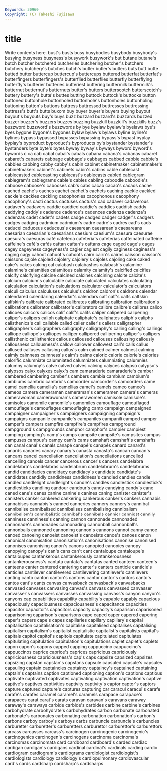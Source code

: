 ```yaml
---
Keywords: 30960 
Copyright: (C) Takeshi Fujisawa
---
```


# title

Write contents here.
 bust's busts
busy busybodies busybody busybody's busying busyness busyness's busywork busywork's but
butane butane's butch butcher butchered butcheries butchering butcher's butchers butchery
butchery's butches butch's butler butler's butlers buts butt butte butted
butter buttercup buttercup's buttercups buttered butterfat butterfat's butterfingers butterfingers's butterflied
butterflies butterfly butterflying butterfly's butterier butteries butteriest buttering buttermilk buttermilk's
butternut butternut's butternuts butter's butters butterscotch butterscotch's buttery buttery's butte's
buttes butting buttock buttock's buttocks button buttoned buttonhole buttonholed buttonhole's
buttonholes buttonholing buttoning button's buttons buttress buttressed buttresses buttressing buttress's
butt's butts buxom buy buyer buyer's buyers buying buyout buyout's
buyouts buy's buys buzz buzzard buzzard's buzzards buzzed buzzer buzzer's
buzzers buzzes buzzing buzzkill buzzkill's buzzkills buzz's buzzword buzzword's buzzwords
by bye byelaw byelaw's byelaws bye's byes bygone bygone's bygones
bylaw bylaw's bylaws byline byline's bylines bypass bypassed bypasses bypassing
bypass's bypast byplay byplay's byproduct byproduct's byproducts by's bystander bystander's
bystanders byte byte's bytes byway byway's byways byword byword's bywords
c ca cab cabal cabal's cabals cabana cabana's cabanas cabaret
cabaret's cabarets cabbage cabbage's cabbages cabbed cabbie cabbie's cabbies cabbing
cabby cabby's cabin cabinet cabinetmaker cabinetmaker's cabinetmakers cabinet's cabinets cabin's
cabins cable cablecast cablecasted cablecasting cablecast's cablecasts cabled cablegram cablegram's
cablegrams cable's cables cabling caboodle caboodle's caboose caboose's cabooses cab's
cabs cacao cacao's cacaos cache cached cache's caches cachet cachet's
cachets caching cackle cackled cackle's cackles cackling cacophonies cacophonous cacophony
cacophony's cacti cactus cactuses cactus's cad cadaver cadaverous cadaver's cadavers
caddie caddied caddie's caddies caddish caddy caddying caddy's cadence cadence's
cadences cadenza cadenza's cadenzas cadet cadet's cadets cadge cadged cadger
cadger's cadgers cadges cadging cadmium cadmium's cadre cadre's cadres cad's
cads caducei caduceus caduceus's caesarean caesarean's caesareans caesarian caesarian's caesarians
caesium caesium's caesura caesurae caesura's caesuras café cafeteria cafeteria's cafeterias
caffeinated caffeine caffeine's café's cafés caftan caftan's caftans cage caged
cage's cages cagey cageyness cageyness's cagier cagiest cagily caginess caginess's
caging cagy cahoot cahoot's cahoots cairn cairn's cairns caisson caisson's
caissons cajole cajoled cajolery cajolery's cajoles cajoling cake caked cake's
cakes caking cal calabash calabashes calabash's calamine calamine's calamities calamitous
calamity calamity's calcified calcifies calcify calcifying calcine calcined calcines calcining
calcite calcite's calcium calcium's calculable calculate calculated calculates calculating calculation
calculation's calculations calculator calculator's calculators calculi calculus calculuses calculus's caldron
caldron's caldrons calendar calendared calendaring calendar's calendars calf calf's calfs
calfskin calfskin's calibrate calibrated calibrates calibrating calibration calibration's calibrations calibrator
calibrator's calibrators calibre calibre's calibres calico calicoes calico's calicos calif
calif's califs caliper calipered calipering caliper's calipers caliph caliphate caliphate's
caliphates caliph's caliphs calisthenics's call callable called caller caller's callers
calligrapher calligrapher's calligraphers calligraphy calligraphy's calling calling's callings calliope calliope's
calliopes calliper callipered callipering calliper's callipers callisthenic callisthenics callous calloused
callouses callousing callously callousness callousness's callow callower callowest call's calls
callus callused calluses callusing callus's calm calmed calmer calmest calming
calmly calmness calmness's calm's calms caloric calorie calorie's calories calorific
calumniate calumniated calumniates calumniating calumnies calumny calumny's calve calved calves
calving calyces calypso calypso's calypsos calyx calyxes calyx's cam camaraderie
camaraderie's camber cambered cambering camber's cambers cambia cambium cambium's cambiums
cambric cambric's camcorder camcorder's camcorders came camel camellia camellia's camellias
camel's camels cameo cameo's cameos camera cameraman cameraman's cameramen camera's
cameras camerawoman camerawoman's camerawomen camisole camisole's camisoles camomile camomile's camomiles
camouflage camouflaged camouflage's camouflages camouflaging camp campaign campaigned campaigner campaigner's
campaigners campaigning campaign's campaigns campanile campanile's campaniles campanili camped camper
camper's campers campfire campfire's campfires campground campground's campgrounds camphor camphor's
campier campiest camping camping's camp's camps campsite campsite's campsites campus
campuses campus's campy cam's cams camshaft camshaft's camshafts can canal
canal's canals canapé canapé's canapés canard canard's canards canaries canary
canary's canasta canasta's cancan cancan's cancans cancel cancellation cancellation's cancellations
cancelled cancelling cancels cancer cancerous cancer's cancers candelabra candelabra's candelabras
candelabrum candelabrum's candelabrums candid candidacies candidacy candidacy's candidate candidate's candidates
candidly candidness candidness's candied candies candle candled candlelight candlelight's candle's
candles candlestick candlestick's candlesticks candling candour candour's candy candying candy's
cane caned cane's canes canine canine's canines caning canister canister's
canisters canker cankered cankering cankerous canker's cankers cannabis cannabises cannabis's
canned canneries cannery cannery's cannibal cannibalise cannibalised cannibalises cannibalising cannibalism
cannibalism's cannibalistic cannibal's cannibals cannier canniest cannily canniness canniness's canning
cannon cannonade cannonaded cannonade's cannonades cannonading cannonball cannonball's cannonballs cannoned
cannoning cannon's cannons cannot canny canoe canoed canoeing canoeist canoeist's
canoeists canoe's canoes canon canonical canonisation canonisation's canonisations canonise canonised
canonises canonising canon's canons canopied canopies canopy canopying canopy's can's
cans can't cant cantaloupe cantaloupe's cantaloupes cantankerous cantankerously cantankerousness cantankerousness's
cantata cantata's cantatas canted canteen canteen's canteens canter cantered cantering
canter's canters canticle canticle's canticles cantilever cantilevered cantilevering cantilever's cantilevers
canting canto canton canton's cantons cantor cantor's cantors canto's cantos
cant's cants canvas canvasback canvasback's canvasbacks canvased canvases canvasing canvas's
canvass canvassed canvasser canvasser's canvassers canvasses canvassing canvass's canyon canyon's
canyons cap capabilities capability capability's capable capably capacious capaciously capaciousness
capaciousness's capacitance capacities capacitor capacitor's capacitors capacity capacity's caparison caparisoned
caparisoning caparison's caparisons cape caped caper capered capering caper's capers
cape's capes capillaries capillary capillary's capital capitalisation capitalisation's capitalise capitalised
capitalises capitalising capitalism capitalism's capitalist capitalistic capitalist's capitalists capital's capitals
capitol capitol's capitols capitulate capitulated capitulates capitulating capitulation capitulation's capitulations
caplet caplet's caplets capon capon's capons capped capping cappuccino cappuccino's
cappuccinos caprice caprice's caprices capricious capriciously capriciousness capriciousness's cap's caps
capsize capsized capsizes capsizing capstan capstan's capstans capsule capsuled capsule's
capsules capsuling captain captaincies captaincy captaincy's captained captaining captain's captains
caption captioned captioning caption's captions captious captivate captivated captivates captivating
captivation captivation's captive captive's captives captivities captivity captivity's captor captor's
captors capture captured capture's captures capturing car caracul caracul's carafe
carafe's carafes caramel caramel's caramels carapace carapace's carapaces carat carat's
carats caravan caravan's caravans caraway caraway's caraways carbide carbide's carbides
carbine carbine's carbines carbohydrate carbohydrate's carbohydrates carbon carbonate carbonated carbonate's
carbonates carbonating carbonation carbonation's carbon's carbons carboy carboy's carboys carbs
carbuncle carbuncle's carbuncles carburetter carburetter's carburetters carburettor carburettor's carburettors carcass
carcasses carcass's carcinogen carcinogenic carcinogenic's carcinogenics carcinogen's carcinogens carcinoma carcinoma's
carcinomas carcinomata card cardboard cardboard's carded cardiac cardigan cardigan's cardigans
cardinal cardinal's cardinals carding cardio cardiogram cardiogram's cardiograms cardiologist cardiologist's
cardiologists cardiology cardiology's cardiopulmonary cardiovascular card's cards cardsharp cardsharp's cardsharps
